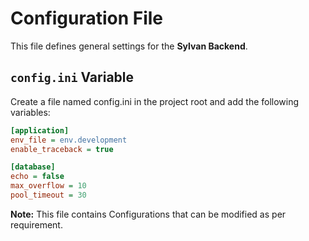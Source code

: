# Configuration File

This file defines general settings for the **Sylvan Backend**.

## `config.ini` Variable

Create a file named config.ini in the project root and add the following variables:

```ini
[application]
env_file = env.development
enable_traceback = true

[database]
echo = false
max_overflow = 10
pool_timeout = 30
```

**Note:** This file contains Configurations that can be modified as per requirement.
